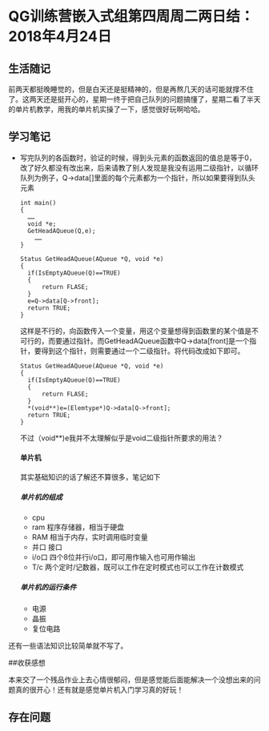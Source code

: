 # QG训练营嵌入式组第四周周二两日结：2018年4月24日

## 生活随记

​		前两天都挺晚睡觉的，但是白天还是挺精神的，但是再熬几天的话可能就撑不住了。这两天还是挺开心的，星期一终于把自己队列的问题搞懂了，星期二看了半天的单片机教学，用我的单片机实操了一下，感觉很好玩啊哈哈。

## 学习笔记

- 写完队列的各函数时，验证的时候，得到头元素的函数返回的值总是等于0，改了好久都没有改出来，后来请教了别人发现是我没有运用二级指针，以循环队列为例子，Q->data[]里面的每个元素都为一个指针，所以如果要得到队头元素

  ```  Status GetHeadAQueue(AQueue *Q, void *e)
  int main()
  {
  	……
  	void *e;
  	GetHeadAQueue(Q,e);
      ……
  }

  Status GetHeadAQueue(AQueue *Q, void *e)
  {
  	if(IsEmptyAQueue(Q)==TRUE)
  	{
  		return FLASE;
  	}
  	e=Q->data[Q->front];				
  	return TRUE;
  } 
  ```

  这样是不行的，向函数传入一个变量，用这个变量想得到函数里的某个值是不可行的，而要通过指针。而GetHeadAQueue函数中Q->data[front]是一个指针，要得到这个指针，则需要通过一个二级指针。将代码改成如下即可。

  ```  
  Status GetHeadAQueue(AQueue *Q, void *e)
  {
  	if(IsEmptyAQueue(Q)==TRUE)
  	{
  		return FLASE;
  	}
  	*(void**)e=(Elemtype*)Q->data[Q->front];								 
  	return TRUE;
  } 
  ```

  不过（void**)e我并不太理解似乎是void二级指针所要求的用法？

  #### 单片机

  其实基础知识的话了解还不算很多，笔记如下

  ##### 单片机的组成

  * cpu
  * ram 程序存储器，相当于硬盘
  *  RAM 相当于内存，实时调用临时变量
  * 并口 接口
  * i/o口 四个8位并行i/o口，即可用作输入也可用作输出
  * T/c 两个定时/记数器，既可以工作在定时模式也可以工作在计数模式

  ##### 单片机的运行条件

  * 电源
  * 晶振
  * 复位电路

还有一些语法知识比较简单就不写了。

##收获感想

​	本来交了一个残品作业上去心情很郁闷，但是感觉能后面能解决一个没想出来的问题真的很开心！还有就是感觉单片机入门学习真的好玩！

## 存在问题

​	